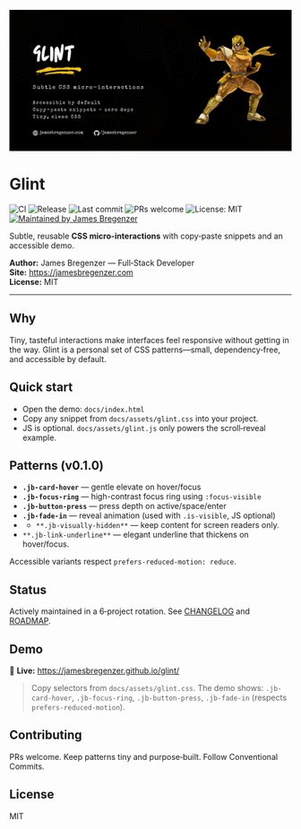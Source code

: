 ![Banner: Glint — subtle CSS micro-interactions. Accessible, no dependencies, clean CSS.](docs/banner.svg)

# Glint

![CI](https://github.com/jamesbregenzer/glint/actions/workflows/ci.yml/badge.svg?branch=main)
![Release](https://img.shields.io/github/v/release/jamesbregenzer/glint?display_name=tag)
![Last commit](https://img.shields.io/github/last-commit/jamesbregenzer/glint)
![PRs welcome](https://img.shields.io/badge/PRs-welcome-brightgreen)
![License: MIT](https://img.shields.io/badge/License-MIT-blue.svg)
[![Maintained by James Bregenzer](https://img.shields.io/badge/maintained%20by-James%20Bregenzer-F5C518?labelColor=000000)](https://jamesbregenzer.com)

Subtle, reusable **CSS micro-interactions** with copy‑paste snippets and an accessible demo.

**Author:** James Bregenzer — Full‑Stack Developer  
**Site:** https://jamesbregenzer.com  
**License:** MIT

---

## Why
Tiny, tasteful interactions make interfaces feel responsive without getting in the way. Glint is a personal set of CSS patterns—small, dependency‑free, and accessible by default.

## Quick start
- Open the demo: `docs/index.html`
- Copy any snippet from `docs/assets/glint.css` into your project.
- JS is optional. `docs/assets/glint.js` only powers the scroll‑reveal example.

## Patterns (v0.1.0)
- **`.jb-card-hover`** — gentle elevate on hover/focus
- **`.jb-focus-ring`** — high-contrast focus ring using `:focus-visible`
- **`.jb-button-press`** — press depth on active/space/enter
- **`.jb-fade-in`** — reveal animation (used with `.is-visible`, JS optional)
- - `**.jb-visually-hidden**` — keep content for screen readers only.
- `**.jb-link-underline**` — elegant underline that thickens on hover/focus.

Accessible variants respect `prefers-reduced-motion: reduce`.

## Status
Actively maintained in a 6‑project rotation. See [CHANGELOG](./CHANGELOG.md) and [ROADMAP](./ROADMAP.md).

## Demo
🔗 **Live:** https://jamesbregenzer.github.io/glint/

> Copy selectors from `docs/assets/glint.css`. The demo shows:
> `.jb-card-hover`, `.jb-focus-ring`, `.jb-button-press`, `.jb-fade-in` (respects `prefers-reduced-motion`).

## Contributing
PRs welcome. Keep patterns tiny and purpose‑built. Follow Conventional Commits.

## License
MIT
